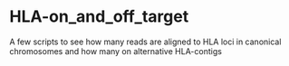 # HLA-on_and_off_target
A few scripts to see how many reads are aligned to HLA loci in canonical chromosomes and how many on alternative HLA-contigs
